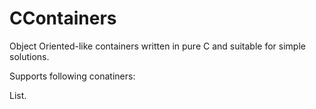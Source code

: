 # CContainers
Object Oriented-like containers written in pure C and suitable for simple solutions.

Supports following conatiners:

List.
